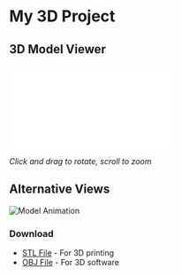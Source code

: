 # My 3D Project

## 3D Model Viewer
![STL Model](./models/test_3d.stl)

*Click and drag to rotate, scroll to zoom*

## Alternative Views
![Model Animation](./images/rotation.gif)

### Download
- [STL File](./models/example.stl) - For 3D printing
- [OBJ File](./models/example.obj) - For 3D software
